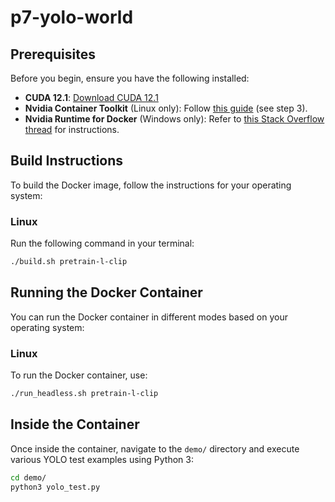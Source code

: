 # p7-yolo-world

## Prerequisites

Before you begin, ensure you have the following installed:

- **CUDA 12.1**: [Download CUDA 12.1](https://developer.nvidia.com/cuda-12-1-0-download-archive)
- **Nvidia Container Toolkit** (Linux only): Follow [this guide](https://docs.omniverse.nvidia.com/isaacsim/latest/installation/install_container.html#container-setup) (see step 3).
- **Nvidia Runtime for Docker** (Windows only): Refer to [this Stack Overflow thread](https://stackoverflow.com/questions/77323535/add-nvidia-runtime-to-docker-runtimes-on-windows-wsl) for instructions.

## Build Instructions

To build the Docker image, follow the instructions for your operating system:

### Linux
Run the following command in your terminal:
```bash
./build.sh pretrain-l-clip
```

## Running the Docker Container

You can run the Docker container in different modes based on your operating system:

### Linux
To run the Docker container, use:
```bash
./run_headless.sh pretrain-l-clip
```

## Inside the Container

Once inside the container, navigate to the `demo/` directory and execute various YOLO test examples using Python 3:
```bash
cd demo/
python3 yolo_test.py
```

